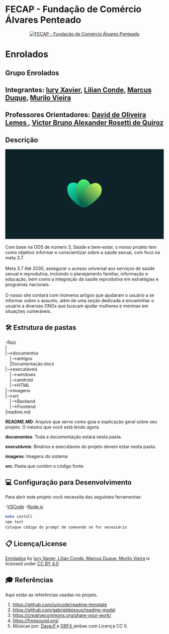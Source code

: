 # FECAP - Fundação de Comércio Álvares Penteado

<p align="center">
<a href= "https://www.fecap.br/"><img src="https://encrypted-tbn0.gstatic.com/images?q=tbn:ANd9GcRhZPrRa89Kma0ZZogxm0pi-tCn_TLKeHGVxywp-LXAFGR3B1DPouAJYHgKZGV0XTEf4AE&usqp=CAU" alt="FECAP - Fundação de Comércio Álvares Penteado" border="0"></a>
</p>

# Enrolados

## Grupo Enrolados

## Integrantes: <a href="https://github.com/IuryXa">Iury Xavier</a>, <a href="https://github.com/lilianconde">Lilian Conde</a>, <a href="https://github.com/marcusduquee">Marcus Duque</a>, <a href="https://github.com/MuraCap4">Murilo Vieira</a>

## Professores Orientadores: <a href="https://www.linkedin.com/in/dolemes/">David de Oliveira Lemes </a>, <a href="https://www.linkedin.com/in/victorbarq/">Victor Bruno Alexander Rosetti de Quiroz</a>

## Descrição

<p align="center">
<img src="https://raw.githubusercontent.com/2024-2-MCC2/Projeto3/refs/heads/main/imagens/Enrolados.png" alt="Enrolados" border="0">
</p>


Com base na ODS de número 3, Saúde e bem-estar, o nosso projeto tem como objetivo informar e conscientizar sobre a saúde sexual, com foco na meta 3.7.
<br><br>
Meta 3.7 Até 2030, assegurar o acesso universal aos serviços de saúde sexual e reprodutiva, incluindo o planejamento familiar, informação e educação, bem como a integração da saúde reprodutiva em estratégias e programas nacionais.
<br><br>
O nosso site contará com inúmeros artigos que ajudaram o usuário a se informar sobre o assunto, além de uma seção dedicada a encaminhar o usuário a diversas ONGs que buscam ajudar mulheres e meninas em situações vulneráveis.

## 🛠 Estrutura de pastas

-Raiz<br>
|<br>
|-->documentos<br>
  &emsp;|-->antigos<br>
  &emsp;|Documentação.docx<br>
|-->executáveis<br>
  &emsp;|-->windows<br>
  &emsp;|-->android<br>
  &emsp;|-->HTML<br>
|-->imagens<br>
|-->src<br>
  &emsp;|-->Backend<br>
  &emsp;|-->Frontend<br>
|readme.md<br>

<b>README.MD</b>: Arquivo que serve como guia e explicação geral sobre seu projeto. O mesmo que você está lendo agora.

<b>documentos</b>: Toda a documentação estará nesta pasta.

<b>executáveis</b>: Binários e executáveis do projeto devem estar nesta pasta.

<b>imagens</b>: Imagens do sistema

<b>src</b>: Pasta que contém o código fonte.


## 💻 Configuração para Desenvolvimento


Para abrir este projeto você necessita das seguintes ferramentas:

-<a href="https://code.visualstudio.com/">VSCode</a>
-<a href="https://nodejs.org/pt">Node.js</a>

```sh
make install
npm test
Coloque código do prompt de comnando se for necessário
```

## 📋 Licença/License

<p xmlns:cc="http://creativecommons.org/ns#" xmlns:dct="http://purl.org/dc/terms/"><a property="dct:title" rel="cc:attributionURL" href="https://github.com/2024-2-MCC2/Projeto3">Enrolados</a> by <a rel="cc:attributionURL dct:creator" property="cc:attributionName" href="https://github.com/2024-2-MCC2/Projeto3">Iury Xavier, Lilian Conde, Marcus Duque, Murilo Vieira</a> is licensed under <a href="https://creativecommons.org/licenses/by/4.0/?ref=chooser-v1" target="_blank" rel="license noopener noreferrer" style="display:inline-block;">CC BY 4.0<img style="height:22px!important;margin-left:3px;vertical-align:text-bottom;" src="https://mirrors.creativecommons.org/presskit/icons/cc.svg?ref=chooser-v1" alt=""><img style="height:22px!important;margin-left:3px;vertical-align:text-bottom;" src="https://mirrors.creativecommons.org/presskit/icons/by.svg?ref=chooser-v1" alt=""></a></p>

## 🎓 Referências

Aqui estão as referências usadas no projeto.

1. <https://github.com/iuricode/readme-template>
2. <https://github.com/gabrieldejesus/readme-model>
3. <https://creativecommons.org/share-your-work/>
4. <https://freesound.org/>
5. Músicas por: <a href="https://freesound.org/people/DaveJf/sounds/616544/"> DaveJf </a> e <a href="https://freesound.org/people/DRFX/sounds/338986/"> DRFX </a> ambas com Licença CC 0.
